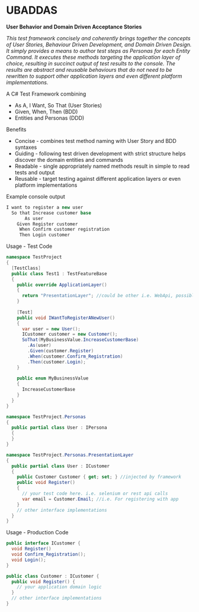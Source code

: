 UBADDAS
=======

**User Behavior and Domain Driven Acceptance Stories**

*This test framework concisely and coherently brings together the concepts of User Stories, Behaviour Driven Development, and Domain Driven Design. It simply provides a means to author test steps as Personas for each Entity Command. It executes these methods targeting the application layer of choice, resulting in succinct output of test results to the console.  The results are abstract and reusable behaviours that do not need to be rewritten to support other application layers and even different platform implementations.*

A C# Test Framework combining
* As A, I Want, So That (User Stories)
* Given, When, Then (BDD)
* Entities and Personas (DDD)

Benefits
* Concise - combines test method naming with User Story and BDD syntaxes
* Guiding - following test driven development with strict structure helps discover the domain entities and commands
* Readable - single appropriately named methods result in simple to read tests and output
* Reusable - target testing against different application layers or even platform implementations

Example console output
```C#
I want to register a new user
  So that Increase customer base
       As user
    Given Register customer
     When Confirm customer registration
     Then Login customer
```
Usage - Test Code
```C#
namespace TestProject
{
  [TestClass]
  public class Test1 : TestFeatureBase
  {
    public override ApplicationLayer()
    {
      return "PresentationLayer"; //could be other i.e. WebApi, possibly provided by App.Config
    }
    
    [Test]
    public void IWantToRegisterANewUser()
    {
      var user = new User();
      ICustomer customer = new Customer();
      SoThat(MyBusinessValue.IncreaseCustomerBase)
        .As(user)
        .Given(customer.Register)
        .When(customer.Confirm_Registration)
        .Then(customer.Login);
    }
  
    public enum MyBusinessValue
    {
      IncreaseCustomerBase
    }
  }
}

namespace TestProject.Personas
{
  public partial class User : IPersona
  {
  }
}

namespace TestProject.Personas.PresentationLayer
{
  public partial class User : ICustomer
  {
    public Customer Customer { get; set; } //injected by framework
    public void Register()
    {
      // your test code here. i.e. selenium or rest api calls
      var email = Customer.Email; //i.e. For registering with app
    }
    // other interface implementations
  }
}
```
Usage - Production Code
```C#
public interface ICustomer {
  void Register()
  void Confirm_Registration();
  void Login();
}

public class Customer : ICustomer {
  public void Register() {
    // your application domain logic
  }
  // other interface implementations
}


